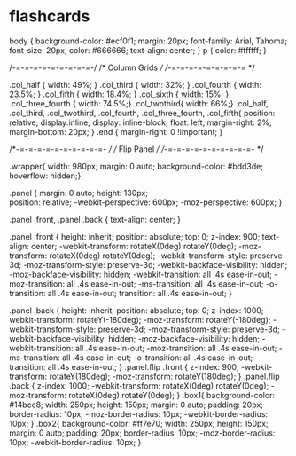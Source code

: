 # flashcards
body {
	background-color: #ecf0f1;
	margin: 20px;
	font-family: Arial, Tahoma; 
	font-size: 20px; 
	color: #666666; 
	text-align: center;	
}
p { color: #ffffff;  }

/*-=-=-=-=-=-=-=-=-=-*/
/* Column Grids */
/*-=-=-=-=-=-=-=-=-= */

.col_half { width: 49%; }
.col_third { width: 32%; }
.col_fourth { width: 23.5%; }
.col_fifth { width: 18.4%; }
.col_sixth { width: 15%; }
.col_three_fourth { width: 74.5%;}
.col_twothird{ width: 66%;}
.col_half,
.col_third,
.col_twothird,
.col_fourth,
.col_three_fourth,
.col_fifth{
	position: relative;
	display:inline;
	display: inline-block;
	float: left;
	margin-right: 2%;
	margin-bottom: 20px;
}
.end { margin-right: 0 !important; }

/*-=-=-=-=-=-=-=-=-=-=- */
/* Flip Panel */
/*-=-=-=-=-=-=-=-=-=-=- */

.wrapper{ width: 980px; margin: 0 auto;  background-color: #bdd3de; hoverflow: hidden;}

.panel {
	margin: 0 auto;
	height: 130px;  
	position: relative;
	-webkit-perspective: 600px;
	-moz-perspective: 600px;
}

.panel .front,
.panel .back {
	text-align: center;
}
	
.panel .front {
	height: inherit;
	position: absolute;
	top: 0;
	z-index: 900;
	text-align: center;
	-webkit-transform: rotateX(0deg) rotateY(0deg);
	   -moz-transform: rotateX(0deg) rotateY(0deg);
	-webkit-transform-style: preserve-3d;
	   -moz-transform-style: preserve-3d;
	-webkit-backface-visibility: hidden;
	   -moz-backface-visibility: hidden;
	-webkit-transition: all .4s ease-in-out;
	   -moz-transition: all .4s ease-in-out;
		-ms-transition: all .4s ease-in-out;
		 -o-transition: all .4s ease-in-out;
			transition: all .4s ease-in-out;
}

.panel .back {
	height: inherit;
	position: absolute;
	top: 0;
	z-index: 1000;
	-webkit-transform: rotateY(-180deg);
	   -moz-transform: rotateY(-180deg);
	-webkit-transform-style: preserve-3d;
	   -moz-transform-style: preserve-3d;
	-webkit-backface-visibility: hidden;
	   -moz-backface-visibility: hidden;
	-webkit-transition: all .4s ease-in-out;
	   -moz-transition: all .4s ease-in-out;
		-ms-transition: all .4s ease-in-out;
		 -o-transition: all .4s ease-in-out;
			transition: all .4s ease-in-out;
}
.panel.flip .front {
	z-index: 900;
	-webkit-transform: rotateY(180deg);
	-moz-transform: rotateY(180deg);
}
.panel.flip .back {
	z-index: 1000;
	-webkit-transform: rotateX(0deg) rotateY(0deg);
	-moz-transform: rotateX(0deg) rotateY(0deg);
}
.box1{
	background-color: #14bcc8;
	width: 250px;
	height: 150px;
	margin: 0 auto;
	padding: 20px;
	border-radius: 10px;
	-moz-border-radius: 10px;
	-webkit-border-radius: 10px;
}
.box2{
	background-color: #ff7e70;
	width: 250px;
	height: 150px;
	margin: 0 auto;
	padding: 20px;
	border-radius: 10px;
	-moz-border-radius: 10px;
	-webkit-border-radius: 10px;
}
